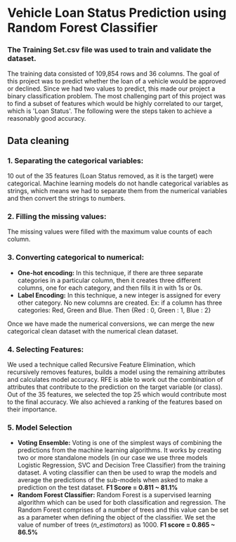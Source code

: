 # Vehicle Loan Status Prediction using Random Forest Classifier
### The Training Set.csv file was used to train and validate the dataset.

The training data consisted of 109,854 rows and 36 columns. The goal of this project was to predict whether the loan of a vehicle would be approved or declined. Since we had two values to predict, this made our project a binary classification problem. The most challenging part of this project was to find a subset of features which would be highly correlated to our target, which is 'Loan Status'. The following were the steps taken to achieve a reasonably good accuracy.

## Data cleaning
### 1. Separating the categorical variables: 
10 out of the 35 features (Loan Status removed, as it is the target) were categorical. Machine learning models do not handle categorical variables as strings, which means we had to separate them from the numerical variables and then convert the strings to numbers. 

### 2. Filling the missing values: 
The missing values were filled with the maximum value counts of each column. 

### 3. Converting categorical to numerical: 
  - **One-hot encoding:** In this technique, if there are three separate categories in a particular column, then it creates three different columns, one for each category, and then fills it in with 1s or 0s. 
  - **Label Encoding:** In this technique, a new integer is assigned for every other category. No new columns are created. Ex: if a column has three categories: Red, Green and Blue. Then {Red : 0, Green : 1, Blue : 2}
  
Once we have made the numerical conversions, we can merge the new categorical clean dataset with the numerical clean dataset.
  
### 4. Selecting Features:
We used a technique called Recursive Feature Elimination, which recursively removes features, builds a model using the remaining attributes and calculates model accuracy. RFE is able to work out the combination of attributes that contribute to the prediction on the target variable (or class). Out of the 35 features, we selected the top 25 which would contribute most to the final accuracy. We also achieved a ranking of the features based on their importance. 

### 5. Model Selection
  - **Voting Ensemble:** Voting is one of the simplest ways of combining the predictions from the machine learning algorithms. It works by creating two or more standalone models (in our case we use three models Logistic Regression, SVC and Decision Tree Classifier) from the training dataset. A voting classifier can then be used to wrap the models and average the predictions of the sub-models when asked to make a prediction on the test dataset. **F1 Score = 0.811 ~ 81.1%**
  - **Random Forest Classifier:** Random Forest is a supervised learning algorithm which can be used for both classification and regression. The Random Forest comprises of a number of trees and this value can be set as a parameter when defining the object of the classifier. We set the value of number of trees (*n_estimators*) as 1000. **F1 score = 0.865 ~ 86.5%**
